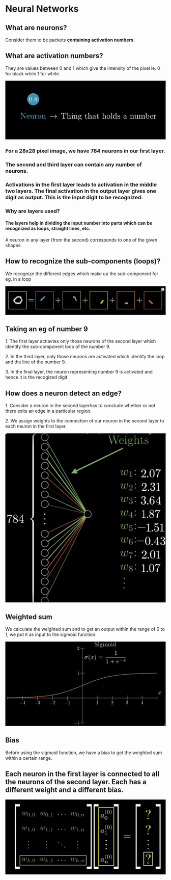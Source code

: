 # Neural Networks

## What are neurons?
Consider them to be packets **containing activation numbers.**

## What are activation numbers?
They are values between 0 and 1 which give the intensity of the pixel ie. 0 for black while 1 for white.

![Neuron](neuron.png)


### For a 28x28 pixel image, we have 784 neurons in our first layer.
<p></p>

### The second and third layer can contain any number of neurons. 
<p></p>

### Activations in the first layer leads to activation in the middle two layers. The final activation in the output layer gives one digit as output. This is the input digit to be recognized. 


### Why are layers used?
#### The layers help in dividing the input number into parts which can be recognized as loops, straight lines, etc.
<p> A neuron in any layer (from the second) corresponds to one of the given shapes.</p>

## How to recognize the sub-components (loops)?
<p>We recognize the different edges which make up the sub-component for eg. in a loop</p>

![Loop](loop.png)

## Taking an eg of number 9
<p>1. The first layer actiavtes only those neurons of the second layer whixh identify the sub-component loop of the number 9.</p>
<p>2. In the third layer, only those neurons are activated which identify the loop and the line of the number 9.</p>
<p>3. In the final layer, the neuron representing number 9 is activated and hence it is the recogized digit.</p>

## How does a neuron detect an edge?
<p>1. Consider a neuron in the second layerhas to conclude whether or not there exits an edge in a particular region.</p>
<p>2. We assign weights to the connection of our neuron in the second layer to each neuron in the first layer.</p>

![layers](1.png)

## Weighted sum
<p>We calculate the weighted sum and to get an output within the range of 0 to 1, we put it as input to the sigmoid function.</p>

![sigmoid function](sigmoid.png)

## Bias
<p>Before using the sigmoid function, we have a bias to get the weighted sum within a certain range.</p>

## Each neuron in the first layer is connected to all the neurons of the second layer. Each has a different weight and a different bias.

![matrix](wnc.png)

